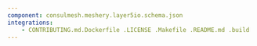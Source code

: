 ```yaml
---
component: consulmesh.meshery.layer5io.schema.json
integrations:
    - CONTRIBUTING.md.Dockerfile .LICENSE .Makefile .README.md .build .consul .consulmesh.meshery.layer5io.schema.json.md .go.mod .go.sum .helpers .internal .main.go .output .templates .tests
---
```

